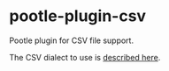 # pootle-plugin-csv

Pootle plugin for CSV file support.

The CSV dialect to use is [described here](http://docs.translatehouse.org/projects/translate-toolkit/en/latest/formats/csv.html).
